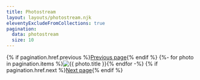 ```yaml
---
title: Photostream
layout: layouts/photostream.njk
eleventyExcludeFromCollections: true
pagination:
  data: photostream
  size: 10
---
```


<div tabindex="0" class="photostream-inner">
{% if pagination.href.previous %}<a class="pagination previous-page" href="{{ pagination.href.previous }}">Previous page</a>{% endif %}
{%- for photo in pagination.items %}<img alt="{{ photo.title }}" src="{{ photo.url }}" draggable="false"/>{% endfor -%}
{% if pagination.href.next %}<a class="pagination next-page" href="{{ pagination.href.next }}">Next page</a>{% endif %}
</div>